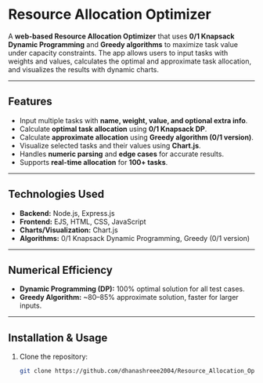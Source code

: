 # Resource Allocation Optimizer

A **web-based Resource Allocation Optimizer** that uses **0/1 Knapsack Dynamic Programming** and **Greedy algorithms** to maximize task value under capacity constraints. The app allows users to input tasks with weights and values, calculates the optimal and approximate task allocation, and visualizes the results with dynamic charts.

---

## Features

- Input multiple tasks with **name, weight, value, and optional extra info**.
- Calculate **optimal task allocation** using **0/1 Knapsack DP**.
- Calculate **approximate allocation** using **Greedy algorithm (0/1 version)**.
- Visualize selected tasks and their values using **Chart.js**.
- Handles **numeric parsing** and **edge cases** for accurate results.
- Supports **real-time allocation** for **100+ tasks**.

---

## Technologies Used

- **Backend:** Node.js, Express.js  
- **Frontend:** EJS, HTML, CSS, JavaScript  
- **Charts/Visualization:** Chart.js  
- **Algorithms:** 0/1 Knapsack Dynamic Programming, Greedy (0/1 version)

---

## Numerical Efficiency

- **Dynamic Programming (DP):** 100% optimal solution for all test cases.  
- **Greedy Algorithm:** ~80–85% approximate solution, faster for larger inputs.

---

## Installation & Usage

1. Clone the repository:
   ```bash
   git clone https://github.com/dhanashreee2004/Resource_Allocation_Optimizer.git
